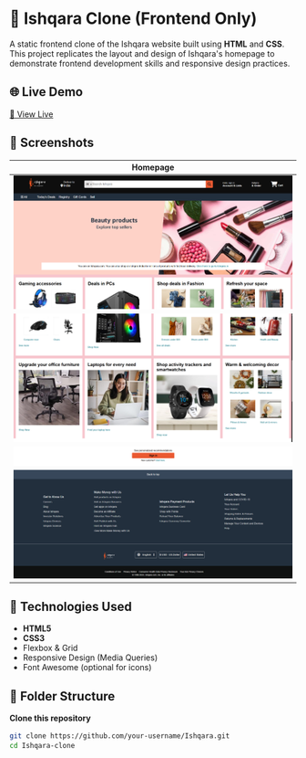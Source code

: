 # 🛒 Ishqara Clone (Frontend Only)

A static frontend clone of the Ishqara website built using **HTML** and **CSS**. This project replicates the layout and design of Ishqara's homepage to demonstrate frontend development skills and responsive design practices.

## 🌐 Live Demo

[🔗 View Live](https://parthx-23.github.io/IshqaraeClone/)

## 📸 Screenshots

| Homepage                                |
| --------------------------------------- |
| ![Desktop](readmeimage/Screenshot.png)  |
| ![Desktop](readmeimage/Screenshot2.png) |
| ![Desktop](readmeimage/Screenshot3.png) |

## 🧰 Technologies Used

- **HTML5**
- **CSS3**
- Flexbox & Grid
- Responsive Design (Media Queries)
- Font Awesome (optional for icons)

## 📁 Folder Structure

**Clone this repository**

```bash
git clone https://github.com/your-username/Ishqara.git
cd Ishqara-clone
```
